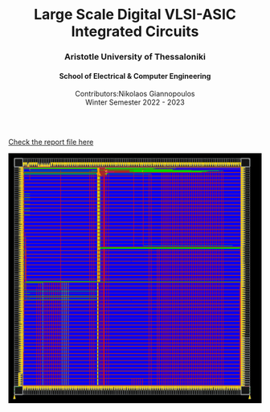 <br />
<div align="center">
  <h1 align="center">Large Scale Digital VLSI-ASIC Integrated Circuits</h1>
  <h3 align="center">Aristotle University of Thessaloniki</h3>
  <h4 align="center">School of Electrical & Computer Engineering</h4>
  <p align="center">
    Contributors:Nikolaos Giannopoulos
    <br />
    Winter Semester 2022 - 2023
    <br />
    <br />
  </p>
</div>
<br />

<a href="https://github.com/NikolaosGian/VLSI-ASIC-IC/blob/main/report.pdf" target="_blank"> Check the report file here </a>
<p align="center">
  <img src="https://github.com/NikolaosGian/VLSI-ASIC-IC/blob/main/ic_with_pads.png" />
</p>

